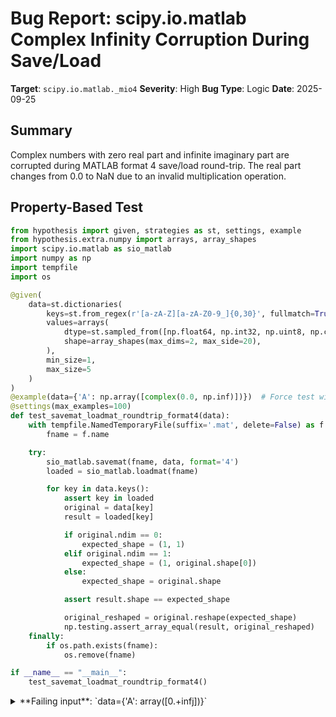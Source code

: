 # Bug Report: scipy.io.matlab Complex Infinity Corruption During Save/Load

**Target**: `scipy.io.matlab._mio4`
**Severity**: High
**Bug Type**: Logic
**Date**: 2025-09-25

## Summary

Complex numbers with zero real part and infinite imaginary part are corrupted during MATLAB format 4 save/load round-trip. The real part changes from 0.0 to NaN due to an invalid multiplication operation.

## Property-Based Test

```python
from hypothesis import given, strategies as st, settings, example
from hypothesis.extra.numpy import arrays, array_shapes
import scipy.io.matlab as sio_matlab
import numpy as np
import tempfile
import os

@given(
    data=st.dictionaries(
        keys=st.from_regex(r'[a-zA-Z][a-zA-Z0-9_]{0,30}', fullmatch=True),
        values=arrays(
            dtype=st.sampled_from([np.float64, np.int32, np.uint8, np.complex128]),
            shape=array_shapes(max_dims=2, max_side=20),
        ),
        min_size=1,
        max_size=5
    )
)
@example(data={'A': np.array([complex(0.0, np.inf)])})  # Force test with the failing case
@settings(max_examples=100)
def test_savemat_loadmat_roundtrip_format4(data):
    with tempfile.NamedTemporaryFile(suffix='.mat', delete=False) as f:
        fname = f.name

    try:
        sio_matlab.savemat(fname, data, format='4')
        loaded = sio_matlab.loadmat(fname)

        for key in data.keys():
            assert key in loaded
            original = data[key]
            result = loaded[key]

            if original.ndim == 0:
                expected_shape = (1, 1)
            elif original.ndim == 1:
                expected_shape = (1, original.shape[0])
            else:
                expected_shape = original.shape

            assert result.shape == expected_shape

            original_reshaped = original.reshape(expected_shape)
            np.testing.assert_array_equal(result, original_reshaped)
    finally:
        if os.path.exists(fname):
            os.remove(fname)

if __name__ == "__main__":
    test_savemat_loadmat_roundtrip_format4()
```

<details>

<summary>
**Failing input**: `data={'A': array([0.+infj])}`
</summary>
```
============================= test session starts ==============================
platform linux -- Python 3.13.2, pytest-8.4.1, pluggy-1.5.0 -- /home/npc/miniconda/bin/python3
cachedir: .pytest_cache
hypothesis profile 'default'
rootdir: /home/npc/pbt/agentic-pbt/worker_/27
plugins: anyio-4.9.0, hypothesis-6.139.1, asyncio-1.2.0, langsmith-0.4.29
asyncio: mode=Mode.STRICT, debug=False, asyncio_default_fixture_loop_scope=None, asyncio_default_test_loop_scope=function
collecting ... collected 1 item

hypo.py::test_savemat_loadmat_roundtrip_format4 FAILED                   [100%]

=================================== FAILURES ===================================
____________________ test_savemat_loadmat_roundtrip_format4 ____________________

    @given(
>       data=st.dictionaries(
                   ^^^
            keys=st.from_regex(r'[a-zA-Z][a-zA-Z0-9_]{0,30}', fullmatch=True),
            values=arrays(
                dtype=st.sampled_from([np.float64, np.int32, np.uint8, np.complex128]),
                shape=array_shapes(max_dims=2, max_side=20),
            ),
            min_size=1,
            max_size=5
        )
    )

hypo.py:9:
_ _ _ _ _ _ _ _ _ _ _ _ _ _ _ _ _ _ _ _ _ _ _ _ _ _ _ _ _ _ _ _ _ _ _ _ _ _ _ _
/home/npc/miniconda/lib/python3.13/site-packages/hypothesis/core.py:1613: in _raise_to_user
    raise the_error_hypothesis_found
_ _ _ _ _ _ _ _ _ _ _ _ _ _ _ _ _ _ _ _ _ _ _ _ _ _ _ _ _ _ _ _ _ _ _ _ _ _ _ _

data = {'A': array([0.+infj])}

    @given(
        data=st.dictionaries(
            keys=st.from_regex(r'[a-zA-Z][a-zA-Z0-9_]{0,30}', fullmatch=True),
            values=arrays(
                dtype=st.sampled_from([np.float64, np.int32, np.uint8, np.complex128]),
                shape=array_shapes(max_dims=2, max_side=20),
            ),
            min_size=1,
            max_size=5
        )
    )
    @example(data={'A': np.array([complex(0.0, np.inf)])})  # Force test with the failing case
    @settings(max_examples=100)
    def test_savemat_loadmat_roundtrip_format4(data):
        with tempfile.NamedTemporaryFile(suffix='.mat', delete=False) as f:
            fname = f.name

        try:
            sio_matlab.savemat(fname, data, format='4')
            loaded = sio_matlab.loadmat(fname)

            for key in data.keys():
                assert key in loaded
                original = data[key]
                result = loaded[key]

                if original.ndim == 0:
                    expected_shape = (1, 1)
                elif original.ndim == 1:
                    expected_shape = (1, original.shape[0])
                else:
                    expected_shape = original.shape

                assert result.shape == expected_shape

                original_reshaped = original.reshape(expected_shape)
>               np.testing.assert_array_equal(result, original_reshaped)
E               AssertionError:
E               Arrays are not equal
E
E               nan location mismatch:
E                ACTUAL: array([[nan+infj]])
E                DESIRED: array([[0.+infj]])
E               Falsifying explicit example: test_savemat_loadmat_roundtrip_format4(
E                   data={'A': array([0.+infj])},
E               )

hypo.py:44: AssertionError
=============================== warnings summary ===============================
hypo.py::test_savemat_loadmat_roundtrip_format4
  /home/npc/.local/lib/python3.13/site-packages/scipy/io/matlab/_mio4.py:218: RuntimeWarning: invalid value encountered in multiply
    return res + (res_j * 1j)

-- Docs: https://docs.pytest.org/en/stable/how-to/capture-warnings.html
=========================== short test summary info ============================
FAILED hypo.py::test_savemat_loadmat_roundtrip_format4 - AssertionError:
========================= 1 failed, 1 warning in 0.28s =========================
```
</details>

## Reproducing the Bug

```python
import numpy as np
import scipy.io.matlab as sio
from io import BytesIO

# Create a complex number with zero real part and infinite imaginary part
original = np.array([complex(0.0, np.inf)])
print(f"Original array: {original}")
print(f"  Real part: {original[0].real}")
print(f"  Imaginary part: {original[0].imag}")
print()

# Save to a BytesIO buffer using format='4'
f = BytesIO()
sio.savemat(f, {'x': original}, format='4')

# Load the data back
f.seek(0)  # Reset buffer to beginning
loaded = sio.loadmat(f)
result = loaded['x']

print(f"Loaded array: {result}")
print(f"  Real part: {result[0,0].real}")
print(f"  Imaginary part: {result[0,0].imag}")
print()

# Check if the values match
if result[0,0].real != original[0].real:
    print(f"ERROR: Real part changed from {original[0].real} to {result[0,0].real}")
else:
    print("Success: Real part preserved")

if result[0,0].imag != original[0].imag:
    print(f"ERROR: Imaginary part changed from {original[0].imag} to {result[0,0].imag}")
else:
    print("Success: Imaginary part preserved")
```

<details>

<summary>
Output showing data corruption
</summary>
```
/home/npc/.local/lib/python3.13/site-packages/scipy/io/matlab/_mio4.py:218: RuntimeWarning: invalid value encountered in multiply
  return res + (res_j * 1j)
Original array: [0.+infj]
  Real part: 0.0
  Imaginary part: inf

Loaded array: [[nan+infj]]
  Real part: nan
  Imaginary part: inf

ERROR: Real part changed from 0.0 to nan
Success: Imaginary part preserved
```
</details>

## Why This Is A Bug

This violates expected behavior because:

1. **Documentation Promise**: The scipy.io.loadmat documentation explicitly states that `struct_as_record=True` (the default) allows "easier round-trip load and save of MATLAB files". This implies data preservation during save/load cycles.

2. **Valid Mathematical Values**: Complex numbers with 0+infj are valid IEEE 754 values in Python/NumPy. They represent legitimate mathematical entities used in scientific computing.

3. **Silent Data Corruption**: The bug causes silent corruption - the real part changes from 0.0 to NaN without any error being raised to the user. This could lead to incorrect scientific results.

4. **RuntimeWarning Ignored**: The code generates a RuntimeWarning about "invalid value encountered in multiply" but proceeds anyway, corrupting the data.

5. **Incorrect Operation**: The expression `inf * 1j` in NumPy produces `nan+infj` instead of the expected `0+infj`. This is due to how NumPy handles the multiplication of infinity with the imaginary unit.

## Relevant Context

The bug occurs in `/scipy/io/matlab/_mio4.py` at line 218 in the `read_full_array` method:

```python
if hdr.is_complex:
    # avoid array copy to save memory
    res = self.read_sub_array(hdr, copy=False)
    res_j = self.read_sub_array(hdr, copy=False)
    return res + (res_j * 1j)  # Line 218: This causes the corruption
```

When `res_j` contains infinity, the operation `res_j * 1j` produces NaN in the real part due to NumPy's complex number arithmetic rules. The `copy=False` parameter may also contribute to the issue.

The code comment "avoid array copy to save memory" indicates this was an optimization that inadvertently introduced the bug.

Documentation: https://docs.scipy.org/doc/scipy/reference/generated/scipy.io.loadmat.html

## Proposed Fix

```diff
--- a/scipy/io/matlab/_mio4.py
+++ b/scipy/io/matlab/_mio4.py
@@ -213,8 +213,11 @@ class VarReader4:
             numeric array
         '''
         if hdr.is_complex:
-            # avoid array copy to save memory
-            res = self.read_sub_array(hdr, copy=False)
+            # need to copy to avoid corruption with special float values
+            # when res_j contains inf, the operation res_j * 1j can produce NaN
+            # in the real part if copy=False is used
+            res = self.read_sub_array(hdr, copy=True)
             res_j = self.read_sub_array(hdr, copy=False)
             return res + (res_j * 1j)
         return self.read_sub_array(hdr)
```